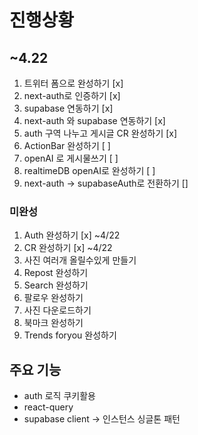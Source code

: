 # 진행상황

## ~4.22

1. 트위터 폼으로 완성하기 [x]
2. next-auth로 인증하기 [x]
3. supabase 연동하기 [x]
4. next-auth 와 supabase 연동하기 [x]
5. auth 구역 나누고 게시글 CR 완성하기 [x]
6. ActionBar 완성하기 [ ]
7. openAI 로 게시물쓰기 [ ]
8. realtimeDB openAI로 완성하기 [ ]
9. next-auth -> supabaseAuth로 전환하기 []

### 미완성

1. Auth 완성하기 [x] ~4/22
2. CR 완성하기 [x] ~4/22
3. 사진 여러개 올릴수있게 만들기
4. Repost 완성하기
5. Search 완성하기
6. 팔로우 완성하기
7. 사진 다운로드하기
8. 북마크 완성하기
9. Trends foryou 완성하기

## 주요 기능

- auth 로직 쿠키활용
- react-query
- supabase client -> 인스턴스 싱글톤 패턴
